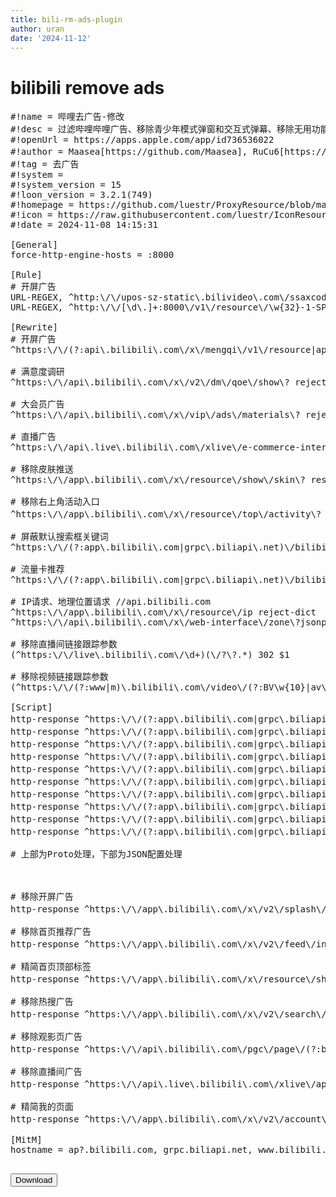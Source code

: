 ```yaml
---
title: bili-rm-ads-plugin
author: uran
date: '2024-11-12'
---
```

# bilibili remove ads
<!-- 页面上代码块 -->

<pre id="code-block">
#!name = 哔哩去广告-修改
#!desc = 过滤哔哩哔哩广告、移除青少年模式弹窗和交互式弹幕、移除无用功能和链接跟踪参数。此插件仅建议iOS 15以上设备使用，且必须启用MitM-over-HTTP/2功能。
#!openUrl = https://apps.apple.com/app/id736536022
#!author = Maasea[https://github.com/Maasea], RuCu6[https://github.com/RuCu6], kokoryh[https://github.com/kokoryh], 可莉🅥[https://github.com/luestr/ProxyResource/blob/main/README.md], uranv[https://github.com/uranv]
#!tag = 去广告
#!system = 
#!system_version = 15
#!loon_version = 3.2.1(749)
#!homepage = https://github.com/luestr/ProxyResource/blob/main/README.md
#!icon = https://raw.githubusercontent.com/luestr/IconResource/main/App_icon/120px/Bilibili.png
#!date = 2024-11-08 14:15:31

[General]
force-http-engine-hosts = :8000

[Rule]
# 开屏广告
URL-REGEX, ^http:\/\/upos-sz-static\.bilivideo\.com\/ssaxcode\/\w{2}\/\w{2}\/\w{32}-1-SPLASH, REJECT-DICT
URL-REGEX, ^http:\/\/[\d\.]+:8000\/v1\/resource\/\w{32}-1-SPLASH, REJECT-DICT

[Rewrite]
# 开屏广告
^https:\/\/(?:api\.bilibili\.com\/x\/mengqi\/v1\/resource|app\.bilibili\.com\/x\/resource\/peak\/download) reject-dict

# 满意度调研
^https:\/\/api\.bilibili\.com\/x\/v2\/dm\/qoe\/show\? reject-dict

# 大会员广告
^https:\/\/api\.bilibili\.com\/x\/vip\/ads\/materials\? reject-dict

# 直播广告
^https:\/\/api\.live\.bilibili\.com\/xlive\/e-commerce-interface\/v1\/ecommerce-user\/get_shopping_info\? reject-dict

# 移除皮肤推送
^https:\/\/app\.bilibili\.com\/x\/resource\/show\/skin\? response-body-json-del data.common_equip

# 移除右上角活动入口
^https:\/\/app\.bilibili\.com\/x\/resource\/top\/activity\? mock-response-body data-type=json status-code=200 data="{ "code": -404, "message": "啥都木有", "ttl": 1, "data": null }"

# 屏蔽默认搜索框关键词
^https:\/\/(?:app\.bilibili\.com|grpc\.biliapi\.net)\/bilibili\.app\.interface\.v1\.Search\/DefaultWords$ reject-dict

# 流量卡推荐
^https:\/\/(?:app\.bilibili\.com|grpc\.biliapi\.net)\/bilibili\.app\.view\.v1\.View\/TFInfo$ url reject-dict

# IP请求、地理位置请求 //api.bilibili.com
^https:\/\/app\.bilibili\.com\/x\/resource\/ip reject-dict
^https:\/\/api\.bilibili\.com\/x\/web-interface\/zone\?jsonp reject-dict

# 移除直播间链接跟踪参数
(^https:\/\/live\.bilibili\.com\/\d+)(\/?\?.*) 302 $1

# 移除视频链接跟踪参数
(^https:\/\/(?:www|m)\.bilibili\.com\/video\/(?:BV\w{10}|av\d{9}))(\/?\?.*) 302 $1

[Script]
http-response ^https:\/\/(?:app\.bilibili\.com|grpc\.biliapi\.net)\/bilibili\.app\.dynamic\.v2\.Dynamic\/DynAll$ script-path = https://kelee.one/Resource/Script/Bilibili/Bilibili_proto_kokoryh.js, requires-body = true, binary-body-mode = true, tag = 移除动态页面广告
http-response ^https:\/\/(?:app\.bilibili\.com|grpc\.biliapi\.net)\/bilibili\.app\.interface\.v1\.Teenagers\/ModeStatus$ script-path = https://kelee.one/Resource/Script/Bilibili/Bilibili_proto_kokoryh.js, requires-body = true, binary-body-mode = true, tag = 移除青少年模式弹窗
http-response ^https:\/\/(?:app\.bilibili\.com|grpc\.biliapi\.net)\/bilibili\.app\.show\.v1\.Popular\/Index$ script-path = https://kelee.one/Resource/Script/Bilibili/Bilibili_proto_kokoryh.js, requires-body = true, binary-body-mode = true, tag = 移除热门话题
http-response ^https:\/\/(?:app\.bilibili\.com|grpc\.biliapi\.net)\/bilibili\.app\.playurl\.v1\.PlayURL\/PlayView$ script-path=https://kelee.one/Resource/Script/Bilibili/Bilibili_proto_kokoryh.js, requires-body = true, binary-body-mode = true, tag = 移除播放页面广告 playview
http-response ^https:\/\/(?:app\.bilibili\.com|grpc\.biliapi\.net)\/bilibili\.app\.playerunite\.v1\.Player\/PlayViewUnite$ script-path=https://kelee.one/Resource/Script/Bilibili/Bilibili_proto_kokoryh.js, requires-body = true, binary-body-mode = true, tag = 移除播放页面广告 playerunite
http-response ^https:\/\/(?:app\.bilibili\.com|grpc\.biliapi\.net)\/bilibili\.app\.view\.v1\.View\/(?:View|ViewProgress)$ script-path = https://kelee.one/Resource/Script/Bilibili/Bilibili_proto_kokoryh.js, requires-body = true, binary-body-mode = true, tag = 移除播放页面广告 view
http-response ^https:\/\/(?:app\.bilibili\.com|grpc\.biliapi\.net)\/bilibili\.app\.viewunite\.v1\.View\/(?:RelatesFeed|View)$ script-path = https://kelee.one/Resource/Script/Bilibili/Bilibili_proto_kokoryh.js, requires-body = true, binary-body-mode = true, tag = 移除播放页面广告 viewunite
http-response ^https:\/\/(?:app\.bilibili\.com|grpc\.biliapi\.net)\/bilibili\.community\.service\.dm\.v1\.DM\/DmView$ script-path = https://kelee.one/Resource/Script/Bilibili/Bilibili_proto_kokoryh.js, requires-body = true, binary-body-mode = true, tag = 移除交互式弹幕
http-response ^https:\/\/(?:app\.bilibili\.com|grpc\.biliapi\.net)\/bilibili\.main\.community\.reply\.v1\.Reply\/MainList$ script-path = https://kelee.one/Resource/Script/Bilibili/Bilibili_proto_kokoryh.js, requires-body = true, binary-body-mode = true, tag = 移除评论区广告
http-response ^https:\/\/(?:app\.bilibili\.com|grpc\.biliapi\.net)\/bilibili\.polymer\.app\.search\.v1\.Search\/SearchAll$ script-path = https://kelee.one/Resource/Script/Bilibili/Bilibili_proto_kokoryh.js, requires-body = true, binary-body-mode = true, tag = 移除搜索结果广告

# 上部为Proto处理，下部为JSON配置处理



# 移除开屏广告
http-response ^https:\/\/app\.bilibili\.com\/x\/v2\/splash\/(?:brand\/list|event\/list2|list|show) script-path = https://kelee.one/Resource/Script/Bilibili/Bilibili_remove_ads.js, requires-body = true, tag = 移除开屏广告

# 移除首页推荐广告
http-response ^https:\/\/app\.bilibili\.com\/x\/v2\/feed\/index script-path = https://kelee.one/Resource/Script/Bilibili/Bilibili_remove_ads.js, requires-body = true, tag = 移除首页推荐广告

# 精简首页顶部标签
http-response ^https:\/\/app\.bilibili\.com\/x\/resource\/show\/tab\/v2\? script-path = https://kelee.one/Resource/Script/Bilibili/Bilibili_remove_ads.js, requires-body = true, tag = 精简首页顶部标签

# 移除热搜广告
http-response ^https:\/\/app\.bilibili\.com\/x\/v2\/search\/square\? script-path = https://kelee.one/Resource/Script/Bilibili/Bilibili_remove_ads.js, requires-body = true, tag = 移除热搜广告

# 移除观影页广告
http-response ^https:\/\/api\.bilibili\.com\/pgc\/page\/(?:bangumi|cinema\/tab) script-path = https://kelee.one/Resource/Script/Bilibili/Bilibili_remove_ads.js, requires-body = true, tag = 移除观影页广告

# 移除直播间广告
http-response ^https:\/\/api\.live\.bilibili\.com\/xlive\/app-room\/v1\/index\/getInfoByRoom\? script-path = https://kelee.one/Resource/Script/Bilibili/Bilibili_remove_ads.js, requires-body = true, tag = 移除直播间广告

# 精简我的页面
http-response ^https:\/\/app\.bilibili\.com\/x\/v2\/account\/(?:mine|myinfo) script-path = https://raw.githubusercontent.com/uranv/blbl-uiopt/refs/heads/main/Bilibili_remove_ads.js, requires-body = true, tag = 精简我的页面

[MitM]
hostname = ap?.bilibili.com, grpc.biliapi.net, www.bilibili.com, m.bilibili.com, *live.bilibili.com

</pre>

<!-- 下载按钮 -->
<button onclick="downloadCode()">Download</button>

<script>
function downloadCode() {
    // 获取代码块内容
    const codeContent = document.getElementById("code-block").innerText;

    // 创建 Blob 对象并指定文件类型
    const blob = new Blob([codeContent], { type: "text/plain" });
    
    // 生成下载链接
    const url = URL.createObjectURL(blob);
    const downloadLink = document.createElement("a");
    downloadLink.href = url;
    downloadLink.download = "Bilibili_remove_ads.plugin"; // 指定下载文件名
    
    // 触发下载
    downloadLink.click();
    
    // 释放 Blob URL
    URL.revokeObjectURL(url);
}
</script>
